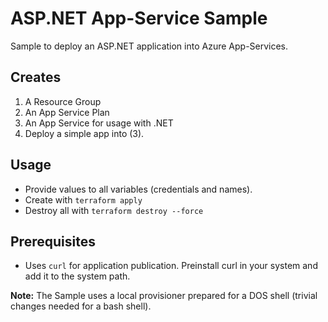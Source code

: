 # ASP.NET App-Service Sample

Sample to deploy an ASP.NET application into Azure App-Services.

## Creates

1. A Resource Group
2. An App Service Plan
3. An App Service for usage with .NET
4. Deploy a simple app into (3).

## Usage

- Provide values to all variables (credentials and names).
- Create with `terraform apply`
- Destroy all with `terraform destroy --force`


## Prerequisites

- Uses `curl` for application publication. Preinstall curl in your system and add it to the system path.

**Note:** The Sample uses a local provisioner prepared for a DOS shell (trivial changes needed for a bash shell).